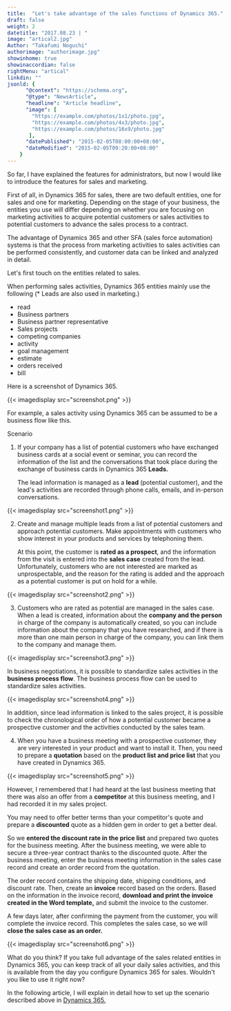```yaml
---
title:  "Let's take advantage of the sales functions of Dynamics 365."
draft: false
weight: 2
datetitle: "2017.08.23 | "
image: "artical2.jpg"
Author: "Takafumi Noguchi"
authorimage: "authorimage.jpg"
showinhome: true
showinaccordian: false
rightMenu: "artical"
linkdin: ""
jsonld: {
      "@context": "https://schema.org",
      "@type": "NewsArticle",
      "headline": "Article headline",
      "image": [
        "https://example.com/photos/1x1/photo.jpg",
        "https://example.com/photos/4x3/photo.jpg",
        "https://example.com/photos/16x9/photo.jpg"
       ],
      "datePublished": "2015-02-05T08:00:00+08:00",
      "dateModified": "2015-02-05T09:20:00+08:00"
    }
---
```

<!-- Intro  -->
So far, I have explained the features for administrators, but now I would like to introduce the features for sales and marketing.


First of all, in Dynamics 365 for sales, there are two default entities, one for sales and one for marketing. Depending on the stage of your business, the entities you use will differ depending on whether you are focusing on marketing activities to acquire potential customers or sales activities to potential customers to advance the sales process to a contract.


The advantage of Dynamics 365 and other SFA (sales force automation) systems is that the process from marketing activities to sales activities can be performed consistently, and customer data can be linked and analyzed in detail.

Let's first touch on the entities related to sales.

When performing sales activities, Dynamics 365 entities mainly use the following (* Leads are also used in marketing.)

* read
* Business partners
* Business partner representative
* Sales projects
* competing companies
* activity
* goal management
* estimate
* orders received
* bill

Here is a screenshot of Dynamics 365.
<!-- Image= screenshot.png -->
{{< imagedisplay src="screenshot.png" >}}

For example, a sales activity using Dynamics 365 can be assumed to be a business flow like this.


Scenario

1. If your company has a list of potential customers who have exchanged business cards at a social event or seminar, you can record the information of the list and the conversations that took place during the exchange of business cards in Dynamics 365 **Leads.**
   
    The lead information is managed as a **lead** (potential customer), and the lead's activities are recorded through phone calls, emails, and in-person conversations.
<!-- Image= screenshot1.png -->
{{< imagedisplay src="screenshot1.png" >}}

2. Create and manage multiple leads from a list of potential customers and approach potential customers. Make appointments with customers who show interest in your products and services by telephoning them.

    At this point, the customer is **rated as a prospect**, and the information from the visit is entered into the **sales case** created from the lead. Unfortunately, customers who are not interested are marked as unprospectable, and the reason for the rating is added and the approach as a potential customer is put on hold for a while.
<!-- Image= screenshot2.png -->
{{< imagedisplay src="screenshot2.png" >}}

3. Customers who are rated as potential are managed in the sales case. When a lead is created, information about the **company and the person** in charge of the company is automatically created, so you can include information about the company that you have researched, and if there is more than one main person in charge of the company, you can link them to the company and manage them.
<!-- Image= screenshot3.png -->
{{< imagedisplay src="screenshot3.png" >}}

In business negotiations, it is possible to standardize sales activities in the **business process flow**. The business process flow can be used to standardize sales activities.
<!-- Image= screenshot4.png -->
{{< imagedisplay src="screenshot4.png" >}}

In addition, since lead information is linked to the sales project, it is possible to check the chronological order of how a potential customer became a prospective customer and the activities conducted by the sales team.


4. When you have a business meeting with a prospective customer, they are very interested in your product and want to install it. Then, you need to prepare a **quotation** based on the **product list and price list** that you have created in Dynamics 365.
<!-- Image= screenshot5.png -->
{{< imagedisplay src="screenshot5.png" >}}

However, I remembered that I had heard at the last business meeting that there was also an offer from a **competitor** at this business meeting, and I had recorded it in my sales project.

You may need to offer better terms than your competitor's quote and prepare a **discounted** quote as a hidden gem in order to get a better deal.

So we **entered the discount rate in the price list** and prepared two quotes for the business meeting. After the business meeting, we were able to secure a three-year contract thanks to the discounted quote. After the business meeting, enter the business meeting information in the sales case record and create an order record from the quotation.

The order record contains the shipping date, shipping conditions, and discount rate. Then, create an **invoice** record based on the orders. Based on the information in the invoice record, **download and print the invoice created in the Word template,** and submit the invoice to the customer.

A few days later, after confirming the payment from the customer, you will complete the invoice record. This completes the sales case, so we will **close the sales case as an order.**
<!-- Image= screenshot6.png -->
{{< imagedisplay src="screenshot6.png" >}}

What do you think? If you take full advantage of the sales related entities in Dynamics 365, you can keep track of all your daily sales activities, and this is available from the day you configure Dynamics 365 for sales. Wouldn't you like to use it right now?

In the following article, I will explain in detail how to set up the scenario described above in [Dynamics 365.](#)
